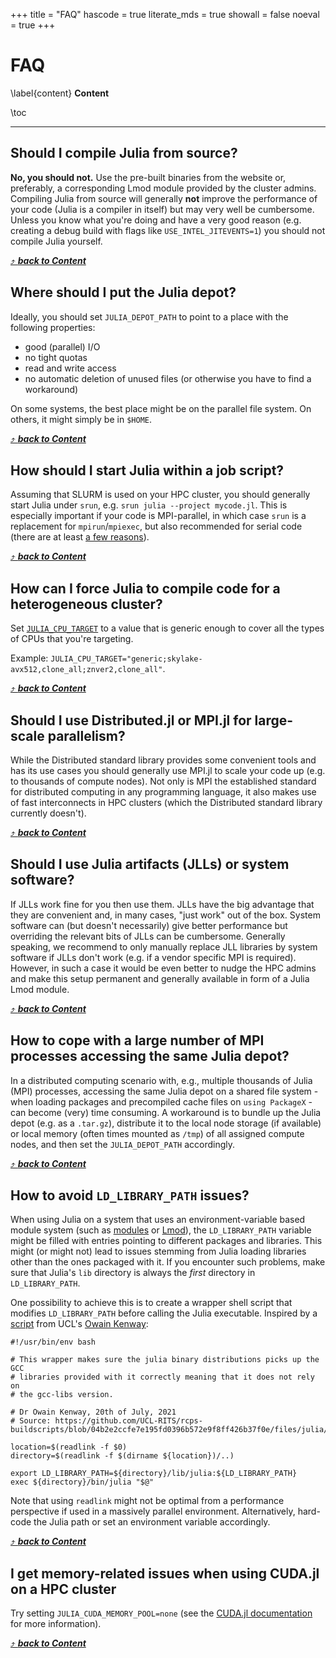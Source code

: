 +++
title = "FAQ"
hascode = true
literate_mds = true
showall = false
noeval = true
+++

# FAQ

\label{content}
**Content**

\toc

---

## Should I compile Julia from source?

**No, you should not.** Use the pre-built binaries from the website or, preferably, a corresponding Lmod module provided by the cluster admins. Compiling Julia from source will generally **not** improve the performance of your code (Julia is a compiler in itself) but may very well be cumbersome. Unless you know what you're doing and have a very good reason (e.g. creating a debug build with flags like `USE_INTEL_JITEVENTS=1`) you should not compile Julia yourself.

[⤴ _**back to Content**_](#content)

## Where should I put the Julia depot?

Ideally, you should set `JULIA_DEPOT_PATH` to point to a place with the following properties:

* good (parallel) I/O
* no tight quotas
* read and write access
* no automatic deletion of unused files (or otherwise you have to find a workaround)

On some systems, the best place might be on the parallel file system. On others, it might simply be in `$HOME`.

[⤴ _**back to Content**_](#content)

## How should I start Julia within a job script?

Assuming that SLURM is used on your HPC cluster, you should generally start Julia under `srun`, e.g. `srun julia --project mycode.jl`. This is especially important if your code is MPI-parallel, in which case `srun` is a replacement for `mpirun`/`mpiexec`, but also recommended for serial code (there are at least [a few reasons](https://stackoverflow.com/a/53640511/2365675)).

[⤴ _**back to Content**_](#content)

## How can I force Julia to compile code for a heterogeneous cluster?

Set [`JULIA_CPU_TARGET`](https://docs.julialang.org/en/v1.10-dev/manual/environment-variables/#JULIA_CPU_TARGET) to a value that is generic enough to cover all the types of CPUs that you're targeting.

Example: `JULIA_CPU_TARGET="generic;skylake-avx512,clone_all;znver2,clone_all"`.

[⤴ _**back to Content**_](#content)

## Should I use Distributed.jl or MPI.jl for large-scale parallelism?

While the Distributed standard library provides some convenient tools and has its use cases you should generally use MPI.jl to scale your code up (e.g. to thousands of compute nodes). Not only is MPI the established standard for distributed computing in any programming language, it also makes use of fast interconnects in HPC clusters (which the Distributed standard library currently doesn't).

[⤴ _**back to Content**_](#content)

## Should I use Julia artifacts (JLLs) or system software?

If JLLs work fine for you then use them. JLLs have the big advantage that they are convenient and, in many cases, "just work" out of the box. System software can (but doesn't necessarily) give better performance but overriding the relevant bits of JLLs can be cumbersome. Generally speaking, we recommend to only manually replace JLL libraries by system software if JLLs don't work (e.g. if a vendor specific MPI is required). However, in such a case it would be even better to nudge the HPC admins and make this setup permanent and generally available in form of a Julia Lmod module.

[⤴ _**back to Content**_](#content)

## How to cope with a large number of MPI processes accessing the same Julia depot?

In a distributed computing scenario with, e.g., multiple thousands of Julia (MPI) processes, accessing the same Julia depot on a shared file system - when loading packages and precompiled cache files on `using PackageX` - can become (very) time consuming. A workaround is to bundle up the Julia depot (e.g. as a `.tar.gz`), distribute it to the local node storage (if available) or local memory (often times mounted as `/tmp`) of all assigned compute nodes, and then set the `JULIA_DEPOT_PATH` accordingly.

[⤴ _**back to Content**_](#content)


## How to avoid `LD_LIBRARY_PATH` issues?

When using Julia on a system that uses an environment-variable based module
system (such as [modules](https://github.com/cea-hpc/modules) or
[Lmod](https://github.com/TACC/Lmod)), the `LD_LIBRARY_PATH` variable might
be filled with entries pointing to different packages and libraries. This might (or might not) lead to
issues stemming from Julia loading libraries other than the ones packaged with
it. If you encounter such problems, make sure that Julia's `lib` directory is always the *first* directory in
`LD_LIBRARY_PATH`.

One possibility to achieve this is to create a wrapper shell script that
modifies `LD_LIBRARY_PATH` before calling the Julia executable. Inspired by a
[script](https://github.com/UCL-RITS/rcps-buildscripts/blob/04b2e2ccfe7e195fd0396b572e9f8ff426b37f0e/files/julia/julia.sh)
from UCL's [Owain Kenway](https://github.com/owainkenwayucl):
```shell
#!/usr/bin/env bash

# This wrapper makes sure the julia binary distributions picks up the GCC
# libraries provided with it correctly meaning that it does not rely on
# the gcc-libs version.

# Dr Owain Kenway, 20th of July, 2021
# Source: https://github.com/UCL-RITS/rcps-buildscripts/blob/04b2e2ccfe7e195fd0396b572e9f8ff426b37f0e/files/julia/julia.sh

location=$(readlink -f $0)
directory=$(readlink -f $(dirname ${location})/..)

export LD_LIBRARY_PATH=${directory}/lib/julia:${LD_LIBRARY_PATH}
exec ${directory}/bin/julia "$@"
```

Note that using `readlink` might not be optimal from a performance perspective
if used in a massively parallel environment. Alternatively, hard-code the Julia
path or set an environment variable accordingly.

[⤴ _**back to Content**_](#content)

## I get memory-related issues when using CUDA.jl on a HPC cluster

Try setting `JULIA_CUDA_MEMORY_POOL=none` (see the [CUDA.jl documentation](https://cuda.juliagpu.org/stable/usage/memory/#Memory-pool) for more information).

[⤴ _**back to Content**_](#content)